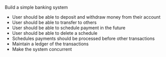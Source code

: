 Build a simple banking system
  - User should be able to deposit and withdraw money from their account
  - User should be able to transfer to others
  - User should be able to schedule payment in the future
  - User should be able to delete a schedule
  - Schedules payments should be processed before other transactions
  - Maintain a ledger of the transactions
  - Make the system concurrent
